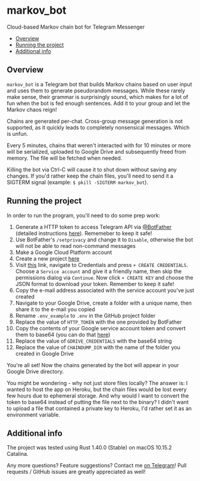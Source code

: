 # markov_bot
Cloud-based Markov chain bot for Telegram Messenger

- [Overview](#overview)
- [Running the project](#running-the-project)
- [Additional info](#additional-info)

## Overview
`markov_bot` is a Telegram bot that builds Markov chains based on user input and uses them to generate pseudorandom messages. While these rarely make sense, their grammar is surprisingly sound, which makes for a lot of fun when the bot is fed enough sentences. Add it to your group and let the Markov chaos reign!

Chains are generated per-chat. Cross-group message generation is not supported, as it quickly leads to completely nonsensical messages. Which is unfun.

Every 5 minutes, chains that weren't interacted with for 10 minutes or more will be serialized, uploaded to Google Drive and subsequently freed from memory. The file will be fetched when needed.

Killing the bot via Ctrl-C will cause it to shut down without saving any changes. If you'd rather keep the chain files, you'll need to send it a SIGTERM signal (example: `$ pkill -SIGTERM markov_bot`).

## Running the project
In order to run the program, you'll need to do some prep work:

1. Generate a HTTP token to access Telegram API via [@BotFather](https://t.me/BotFather) (detailed instructions [here](https://core.telegram.org/bots#6-botfather)). Rememeber to keep it safe!
2. Use BotFather's `/setprivacy` and change it to `Disable`, otherwise the bot will not be able to read non-command messages
3. Make a Google Cloud Platform account
4. Create a new project [here](https://console.cloud.google.com/projectcreate)
5. Visit [this](https://console.developers.google.com) link, navigate to Credentials and press `+ CREATE CREDENTIALS`. Choose a `Service account` and give it a friendly name, then skip the permissions dialog via `Continue`. Now click `+ CREATE KEY` and choose the JSON format to download your token. Remember to keep it safe!
6. Copy the e-mail address associated with the service account you've just created
7. Navigate to your Google Drive, create a folder with a unique name, then share it to the e-mail you copied
8. Rename `.env_example` to `.env` in the GitHub project folder
9. Replace the value of `HTTP_TOKEN` with the one provided by BotFather
10. Copy the contents of your Google service account token and convert them to base64 (you can do that [here](https://www.base64encode.org))
11. Replace the value of `GDRIVE_CREDENTIALS` with the base64 string
12. Replace the value of `CHAINDUMP_DIR` with the name of the folder you created in Google Drive

You're all set! Now the chains generated by the bot will appear in your Google Drive directory.

You might be wondering - why not just store files locally? The answer is: I wanted to host the app on Heroku, but the chain files would be lost every few hours due to ephemeral storage. And why would I want to convert the token to base64 instead of putting the file next to the binary? I didn't want to upload a file that contained a private key to Heroku, I'd rather set it as an environment variable.

## Additional info
The project was tested using Rust 1.40.0 (Stable) on macOS 10.15.2 Catalina.

Any more questions? Feature suggestions? Contact me [on Telegram](https://t.me/Vyaatu)! Pull requests / GitHub issues are greatly appreciated as well!
